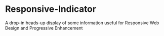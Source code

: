 Responsive-Indicator
====================

A drop-in heads-up display of some information useful for Responsive Web Design and Progressive Enhancement
